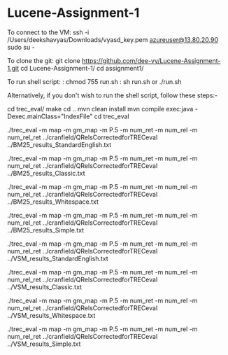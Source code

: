 # Lucene-Assignment-1

To connect to the VM:
ssh -i /Users/deekshavyas/Downloads/vyasd_key.pem azureuser@13.80.20.90
sudo su -

To clone the git:
git clone https://github.com/dee-vy/Lucene-Assignment-1.git
cd Lucene-Assignment-1/
cd assignment1/


To run shell script:
<To make file executable> : chmod 755 run.sh
<To run the script> :  sh run.sh or ./run.sh 


  
  
Alternatively, if you don't wish to run the shell script, follow these steps:-


cd trec_eval/
make
cd ..
mvn clean install
mvn compile exec:java -Dexec.mainClass="IndexFile"
cd trec_eval

./trec_eval -m map -m gm_map -m P.5 -m num_ret -m num_rel -m num_rel_ret ../cranfield/QRelsCorrectedforTRECeval ../BM25_results_StandardEnglish.txt

./trec_eval -m map -m gm_map -m P.5 -m num_ret -m num_rel -m num_rel_ret ../cranfield/QRelsCorrectedforTRECeval ../BM25_results_Classic.txt

./trec_eval -m map -m gm_map -m P.5 -m num_ret -m num_rel -m num_rel_ret ../cranfield/QRelsCorrectedforTRECeval ../BM25_results_Whitespace.txt


./trec_eval -m map -m gm_map -m P.5 -m num_ret -m num_rel -m num_rel_ret ../cranfield/QRelsCorrectedforTRECeval ../BM25_results_Simple.txt

./trec_eval -m map -m gm_map -m P.5 -m num_ret -m num_rel -m num_rel_ret ../cranfield/QRelsCorrectedforTRECeval ../VSM_results_StandardEnglish.txt

./trec_eval -m map -m gm_map -m P.5 -m num_ret -m num_rel -m num_rel_ret ../cranfield/QRelsCorrectedforTRECeval ../VSM_results_Classic.txt

./trec_eval -m map -m gm_map -m P.5 -m num_ret -m num_rel -m num_rel_ret ../cranfield/QRelsCorrectedforTRECeval ../VSM_results_Whitespace.txt

./trec_eval -m map -m gm_map -m P.5 -m num_ret -m num_rel -m num_rel_ret ../cranfield/QRelsCorrectedforTRECeval ../VSM_results_Simple.txt
